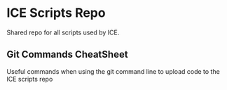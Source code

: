 # ICE Scripts Repo

Shared repo for all scripts used by ICE.

## Git Commands CheatSheet
Useful commands when using the git command line to upload code to the ICE scripts repo